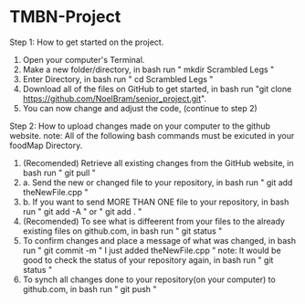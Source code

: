 # TMBN-Project

Step 1: How to get started on the project.
 1. Open your computer's Terminal. 
 2. Make a new folder/directory, in bash run " mkdir Scrambled Legs "
 3. Enter Directory, in bash run  " cd Scrambled Legs "
 4. Download all of the files on GitHub to get started, in bash run 
 "git clone https://github.com/NoelBram/senior_project.git". 
 5. You can now change and adjust the code, (continue to step 2)

Step 2: How to upload changes made on your computer to the github website.
note: All of the following bash commands must be exicuted in your foodMap Directory.  
1. (Recomended) Retrieve all existing changes from the GitHub website, in bash run " git pull "
2. a. Send the new or changed file to your repository, in bash run " git add theNewFile.cpp " 
2. b. If you want to send MORE THAN ONE file to your repository, in bash run " git add -A " or " git add . "
3. (Recomended) To see what is diffeerent from your files to the already existing files on github.com, in bash run " git status "
4. To confirm changes and place a message of what was changed, in bash run " git commit -m " I just added theNewFile.cpp "
note: It would be good to check the status of your repository again, in bash run " git status "
5. To synch all changes done to your repository(on your computer) to github.com, in bash run " git push " 



